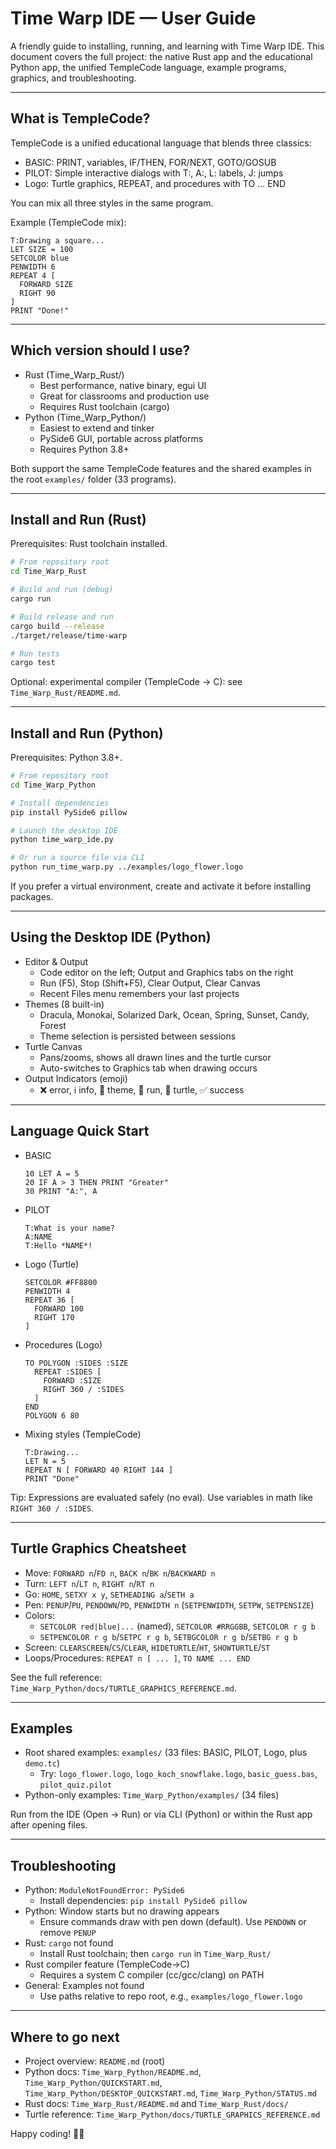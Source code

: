 # Time Warp IDE — User Guide

A friendly guide to installing, running, and learning with Time Warp IDE. This document covers the full project: the native Rust app and the educational Python app, the unified TempleCode language, example programs, graphics, and troubleshooting.

---

## What is TempleCode?

TempleCode is a unified educational language that blends three classics:
- BASIC: PRINT, variables, IF/THEN, FOR/NEXT, GOTO/GOSUB
- PILOT: Simple interactive dialogs with T:, A:, L: labels, J: jumps
- Logo: Turtle graphics, REPEAT, and procedures with TO … END

You can mix all three styles in the same program.

Example (TempleCode mix):

```templecode
T:Drawing a square...
LET SIZE = 100
SETCOLOR blue
PENWIDTH 6
REPEAT 4 [
  FORWARD SIZE
  RIGHT 90
]
PRINT "Done!"
```

---

## Which version should I use?

- Rust (Time_Warp_Rust/)
  - Best performance, native binary, egui UI
  - Great for classrooms and production use
  - Requires Rust toolchain (cargo)
- Python (Time_Warp_Python/)
  - Easiest to extend and tinker
  - PySide6 GUI, portable across platforms
  - Requires Python 3.8+

Both support the same TempleCode features and the shared examples in the root `examples/` folder (33 programs).

---

## Install and Run (Rust)

Prerequisites: Rust toolchain installed.

```bash
# From repository root
cd Time_Warp_Rust

# Build and run (debug)
cargo run

# Build release and run
cargo build --release
./target/release/time-warp

# Run tests
cargo test
```

Optional: experimental compiler (TempleCode → C): see `Time_Warp_Rust/README.md`.

---

## Install and Run (Python)

Prerequisites: Python 3.8+.

```bash
# From repository root
cd Time_Warp_Python

# Install dependencies
pip install PySide6 pillow

# Launch the desktop IDE
python time_warp_ide.py

# Or run a source file via CLI
python run_time_warp.py ../examples/logo_flower.logo
```

If you prefer a virtual environment, create and activate it before installing packages.

---

## Using the Desktop IDE (Python)

- Editor & Output
  - Code editor on the left; Output and Graphics tabs on the right
  - Run (F5), Stop (Shift+F5), Clear Output, Clear Canvas
  - Recent Files menu remembers your last projects
- Themes (8 built-in)
  - Dracula, Monokai, Solarized Dark, Ocean, Spring, Sunset, Candy, Forest
  - Theme selection is persisted between sessions
- Turtle Canvas
  - Pans/zooms, shows all drawn lines and the turtle cursor
  - Auto-switches to Graphics tab when drawing occurs
- Output Indicators (emoji)
  - ❌ error, ℹ️ info, 🎨 theme, 🚀 run, 🐢 turtle, ✅ success

---

## Language Quick Start

- BASIC
  ```basic
  10 LET A = 5
  20 IF A > 3 THEN PRINT "Greater"
  30 PRINT "A:", A
  ```

- PILOT
  ```pilot
  T:What is your name?
  A:NAME
  T:Hello *NAME*!
  ```

- Logo (Turtle)
  ```logo
  SETCOLOR #FF8800
  PENWIDTH 4
  REPEAT 36 [
    FORWARD 100
    RIGHT 170
  ]
  ```

- Procedures (Logo)
  ```logo
  TO POLYGON :SIDES :SIZE
    REPEAT :SIDES [
      FORWARD :SIZE
      RIGHT 360 / :SIDES
    ]
  END
  POLYGON 6 80
  ```

- Mixing styles (TempleCode)
  ```templecode
  T:Drawing...
  LET N = 5
  REPEAT N [ FORWARD 40 RIGHT 144 ]
  PRINT "Done"
  ```

Tip: Expressions are evaluated safely (no eval). Use variables in math like `RIGHT 360 / :SIDES`.

---

## Turtle Graphics Cheatsheet

- Move: `FORWARD n`/`FD n`, `BACK n`/`BK n`/`BACKWARD n`
- Turn: `LEFT n`/`LT n`, `RIGHT n`/`RT n`
- Go: `HOME`, `SETXY x y`, `SETHEADING a`/`SETH a`
- Pen: `PENUP`/`PU`, `PENDOWN`/`PD`, `PENWIDTH n` (`SETPENWIDTH`, `SETPW`, `SETPENSIZE`)
- Colors:
  - `SETCOLOR red|blue|...` (named), `SETCOLOR #RRGGBB`, `SETCOLOR r g b`
  - `SETPENCOLOR r g b`/`SETPC r g b`, `SETBGCOLOR r g b`/`SETBG r g b`
- Screen: `CLEARSCREEN`/`CS`/`CLEAR`, `HIDETURTLE`/`HT`, `SHOWTURTLE`/`ST`
- Loops/Procedures: `REPEAT n [ ... ]`, `TO NAME ... END`

See the full reference: `Time_Warp_Python/docs/TURTLE_GRAPHICS_REFERENCE.md`.

---

## Examples

- Root shared examples: `examples/` (33 files: BASIC, PILOT, Logo, plus `demo.tc`)
  - Try: `logo_flower.logo`, `logo_koch_snowflake.logo`, `basic_guess.bas`, `pilot_quiz.pilot`
- Python-only examples: `Time_Warp_Python/examples/` (34 files)

Run from the IDE (Open → Run) or via CLI (Python) or within the Rust app after opening files.

---

## Troubleshooting

- Python: `ModuleNotFoundError: PySide6`
  - Install dependencies: `pip install PySide6 pillow`
- Python: Window starts but no drawing appears
  - Ensure commands draw with pen down (default). Use `PENDOWN` or remove `PENUP`
- Rust: `cargo` not found
  - Install Rust toolchain; then `cargo run` in `Time_Warp_Rust/`
- Rust compiler feature (TempleCode→C)
  - Requires a system C compiler (cc/gcc/clang) on PATH
- General: Examples not found
  - Use paths relative to repo root, e.g., `examples/logo_flower.logo`

---

## Where to go next

- Project overview: `README.md` (root)
- Python docs: `Time_Warp_Python/README.md`, `Time_Warp_Python/QUICKSTART.md`, `Time_Warp_Python/DESKTOP_QUICKSTART.md`, `Time_Warp_Python/STATUS.md`
- Rust docs: `Time_Warp_Rust/README.md` and `Time_Warp_Rust/docs/`
- Turtle reference: `Time_Warp_Python/docs/TURTLE_GRAPHICS_REFERENCE.md`

Happy coding! 🐢🚀
